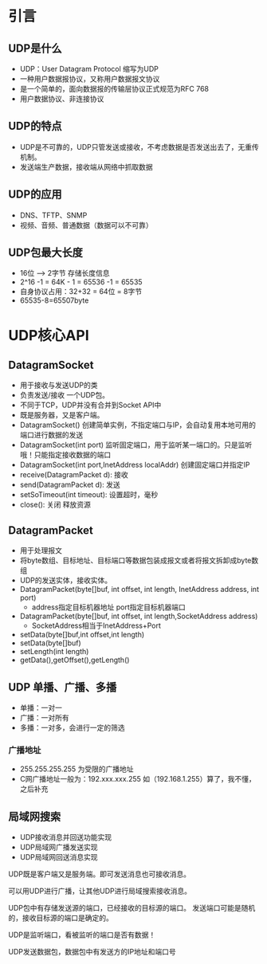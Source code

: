# 引言
## UDP是什么
- UDP：User Datagram Protocol 缩写为UDP
- 一种用户数据报协议，又称用户数据报文协议
- 是一个简单的，面向数据报的传输层协议正式规范为RFC 768
- 用户数据协议、非连接协议

## UDP的特点
- UDP是不可靠的，UDP只管发送或接收，不考虑数据是否发送出去了，无重传机制。
- 发送端生产数据，接收端从网络中抓取数据

## UDP的应用
- DNS、TFTP、SNMP
- 视频、音频、普通数据（数据可以不可靠）

## UDP包最大长度
- 16位 --> 2字节 存储长度信息
- 2^16 -1 = 64K - 1 = 65536 -1 = 65535
- 自身协议占用：32+32 = 64位 = 8字节
- 65535-8=65507byte

# UDP核心API
## DatagramSocket
- 用于接收与发送UDP的类
- 负责发送/接收 一个UDP包。
- 不同于TCP，UDP并没有合并到Socket API中
- 既是服务器，又是客户端。
- DatagramSocket() 创建简单实例，不指定端口与IP，会自动复用本地可用的端口进行数据的发送
- DatagramSocket(int port) 监听固定端口，用于监听某一端口的。只是监听哦！只能指定接收数据的端口
- DatagramSocket(int port,InetAddress localAddr) 创建固定端口并指定IP
- receive(DatagramPacket d): 接收
- send(DatagramPacket d): 发送
- setSoTimeout(int timeout): 设置超时，毫秒
- close(): 关闭 释放资源

## DatagramPacket
- 用于处理报文
- 将byte数组、目标地址、目标端口等数据包装成报文或者将报文拆卸成byte数组
- UDP的发送实体，接收实体。
- DatagramPacket(byte[]buf, int offset, int length, InetAddress address, int port)
    - address指定目标机器地址 port指定目标机器端口
- DatagramPacket(byte[]buf, int offset, int length,SocketAddress address)
    - SocketAddress相当于InetAddress+Port
- setData(byte[]buf,int offset,int length)
- setData(byte[]buf)
- setLength(int length)
- getData(),getOffset(),getLength()

## UDP 单播、广播、多播
- 单播：一对一
- 广播：一对所有
- 多播：一对多，会进行一定的筛选
### 广播地址
- 255.255.255.255 为受限的广播地址
- C网广播地址一般为：192.xxx.xxx.255 如（192.168.1.255）算了，我不懂，之后补充

## 局域网搜索
- UDP接收消息并回送功能实现
- UDP局域网广播发送实现
- UDP局域网回送消息实现

UDP既是客户端又是服务端。即可发送消息也可接收消息。

可以用UDP进行广播，让其他UDP进行局域搜索接收消息。

UDP包中有存储发送源的端口，已经接收的目标源的端口。
发送端口可能是随机的，接收目标源的端口是确定的。

UDP是监听端口，看被监听的端口是否有数据！

UDP发送数据包，数据包中有发送方的IP地址和端口号